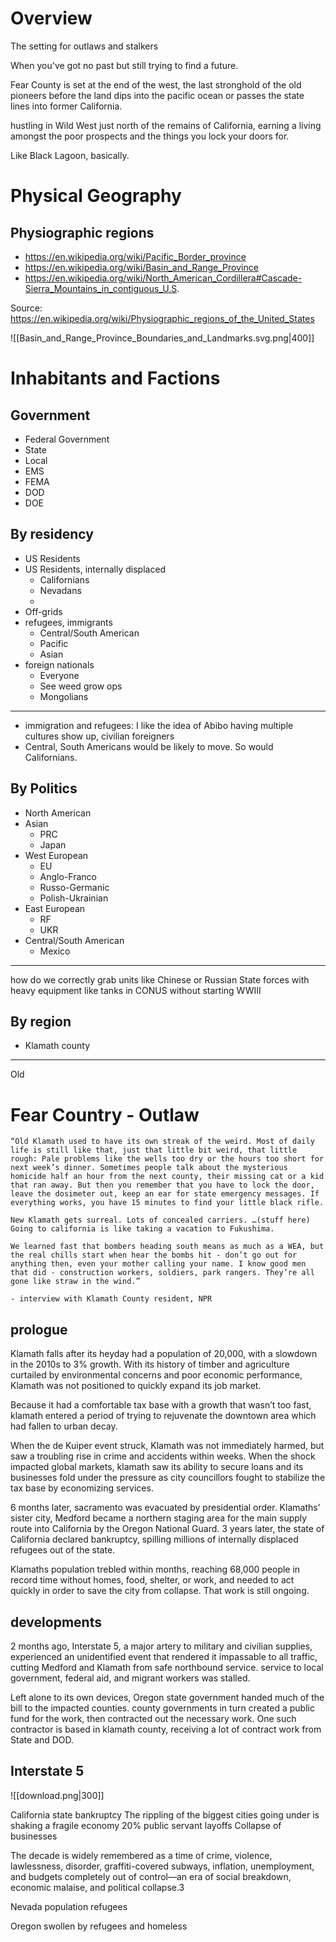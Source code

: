 # Overview
The setting for outlaws and stalkers

When you've got no past but still trying to find a future.

Fear County is set at the end of the west, the last stronghold of the old pioneers before the land dips into the pacific ocean or passes the state lines into former California.

hustling in Wild West just north of the remains of California, earning a living amongst the poor prospects and the things you lock your doors for.

Like Black Lagoon, basically.
# Physical Geography
## Physiographic regions
- https://en.wikipedia.org/wiki/Pacific_Border_province
- https://en.wikipedia.org/wiki/Basin_and_Range_Province
- https://en.wikipedia.org/wiki/North_American_Cordillera#Cascade-Sierra_Mountains_in_contiguous_U.S.

Source: https://en.wikipedia.org/wiki/Physiographic_regions_of_the_United_States

![[Basin_and_Range_Province_Boundaries_and_Landmarks.svg.png|400]]

# Inhabitants and Factions
## Government
- Federal Government
- State 
- Local
- EMS
- FEMA
- DOD
- DOE

## By residency
- US Residents
- US Residents, internally displaced
	- Californians
	- Nevadans
	- 
- Off-grids
- refugees, immigrants
	- Central/South American
	- Pacific
	- Asian
- foreign nationals
	- Everyone
	- See weed grow ops
	- Mongolians

---

- immigration and refugees: I like the idea of Abibo having multiple cultures show up,  civilian foreigners
- Central, South Americans would be likely to move. So would Californians.


## By Politics
- North American
- Asian
	- PRC
	- Japan
- West European
	- EU
	- Anglo-Franco
	- Russo-Germanic
	- Polish-Ukrainian
- East European
	- RF
	- UKR
- Central/South American
	- Mexico

---

how do we correctly grab units like Chinese or Russian State forces with heavy equipment like tanks in CONUS without starting WWIII
## By region
- Klamath county


---

Old

# Fear Country - Outlaw

```
“Old Klamath used to have its own streak of the weird. Most of daily life is still like that, just that little bit weird, that little rough: Pale problems like the wells too dry or the hours too short for next week’s dinner. Sometimes people talk about the mysterious homicide half an hour from the next county, their missing cat or a kid that ran away. But then you remember that you have to lock the door, leave the dosimeter out, keep an ear for state emergency messages. If everything works, you have 15 minutes to find your little black rifle.

New Klamath gets surreal. Lots of concealed carriers. …(stuff here) Going to california is like taking a vacation to Fukushima.

We learned fast that bombers heading south means as much as a WEA, but the real chills start when hear the bombs hit - don’t go out for anything then, even your mother calling your name. I know good men that did - construction workers, soldiers, park rangers. They’re all gone like straw in the wind.”

- interview with Klamath County resident, NPR
```

## prologue

Klamath falls after its heyday had a population of 20,000, with a slowdown in the 2010s to 3% growth. With its history of timber and agriculture curtailed by environmental concerns and poor economic performance, Klamath was not positioned to quickly expand its job market.

Because it had a comfortable tax base with a growth that wasn’t too fast, klamath entered a period of trying to rejuvenate the downtown area which had fallen to urban decay.

When the de Kuiper event struck, Klamath was not immediately harmed, but saw a troubling rise in crime and accidents within weeks. When the shock impacted global markets, klamath saw its ability to secure loans and its businesses fold under the pressure as city councillors fought to stabilize the tax base by economizing services.

6 months later, sacramento was evacuated by presidential order. Klamaths’ sister city, Medford became a northern staging area for the main supply route into California by the Oregon National Guard. 3 years later, the state of California declared bankruptcy, spilling millions of internally displaced refugees out of the state.

Klamaths population trebled within months, reaching 68,000 people in record time without homes, food, shelter, or work, and needed to act quickly in order to save the city from collapse. That work is still ongoing.
## developments
2 months ago, Interstate 5, a major artery to military and civilian supplies, experienced an unidentified event that rendered it impassable to all traffic, cutting Medford and Klamath from safe northbound service.  service to local government, federal aid, and migrant workers was stalled.

Left alone to its own devices, Oregon state government handed much of the bill to the impacted counties. county governments in turn created a public fund for the work, then contracted out the necessary work. One such contractor is based in klamath county, receiving a lot of contract work from State and DOD.
## Interstate 5
![[download.png|300]]

California state bankruptcy
The rippling of the biggest cities going under is shaking a fragile economy
20% public servant layoffs
Collapse of businesses

The decade is widely remembered as a time of crime, violence, lawlessness, disorder, graffiti-covered subways, inflation, unemployment, and budgets completely out of control—an era of social breakdown, economic malaise, and political collapse.3

Nevada population refugees

Oregon swollen by refugees and homeless